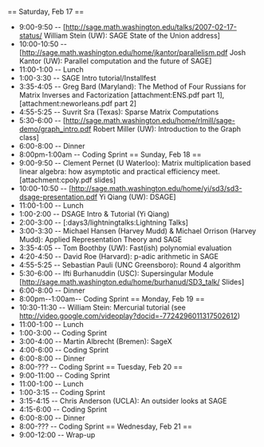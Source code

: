 == Saturday, Feb 17 ==
 * 9:00-9:50 -- [http://sage.math.washington.edu/talks/2007-02-17-status/ William Stein (UW): SAGE State of the Union address]
 * 10:00-10:50 -- [http://sage.math.washington.edu/home/jkantor/parallelism.pdf Josh Kantor (UW): Parallel computation and the future of SAGE]
 * 11:00-1:00 -- Lunch
 * 1:00-3:30 -- SAGE Intro tutorial/Installfest
 * 3:35-4:05 -- Greg Bard (Maryland): The Method of Four Russians for Matrix Inverses and Factorization [attachment:ENS.pdf part 1], [attachment:neworleans.pdf part 2]
 * 4:55-5:25 -- Suvrit Sra (Texas): Sparse Matrix Computations
 * 5:30-6:00 -- [http://sage.math.washington.edu/home/rlmill/sage-demo/graph_intro.pdf Robert Miller (UW): Introduction to the Graph class]
 * 6:00-8:00 -- Dinner
 * 8:00pm-1:00am -- Coding Sprint
== Sunday, Feb 18 ==
 * 9:00-9:50 -- Clement Pernet (U Waterloo): Matrix multiplication based linear algebra: how asymptotic and practical efficiency meet. [attachment:cpoly.pdf slides]
 * 10:00-10:50 -- [http://sage.math.washington.edu/home/yi/sd3/sd3-dsage-presentation.pdf Yi Qiang (UW): DSAGE]
 * 11:00-1:00 -- Lunch
 * 1:00-2:00 -- DSAGE Intro & Tutorial (Yi Qiang)
 * 2:00-3:00 -- [:days3/lightningtalks:Lightning Talks]
 * 3:00-3:30 -- Michael Hansen (Harvey Mudd) & Michael Orrison (Harvey Mudd):  Applied Representation Theory and SAGE
 * 3:35-4:05 -- Tom Boothby (UW): Fast(ish) polynomial evaluation
 * 4:20-4:50 -- David Roe (Harvard): p-adic arithmetic in SAGE
 * 4:55-5:25 -- Sebastian Pauli (UNC Greensboro): Round 4 algorithm
 * 5:30-6:00 -- Ifti Burhanuddin (USC): Supersingular Module [http://sage.math.washington.edu/home/burhanud/SD3_talk/ Slides]
 * 6:00-8:00 -- Dinner
 * 8:00pm--1:00am-- Coding Sprint
== Monday, Feb 19 ==
 * 10:30-11:30 -- William Stein: Mercurial tutorial (see http://video.google.com/videoplay?docid=-7724296011317502612)
 * 11:00-1:00 -- Lunch
 * 1:00-3:00 -- Coding Sprint
 * 3:00-4:00 -- Martin Albrecht (Bremen): SageX
 * 4:00-6:00 -- Coding Sprint
 * 6:00-8:00 -- Dinner
 * 8:00-??? -- Coding Sprint
== Tuesday, Feb 20 ==
 * 9:00-11:00 -- Coding Sprint
 * 11:00-1:00 -- Lunch
 * 1:00-3:15 -- Coding Sprint
 * 3:15-4:15 -- Chris Anderson (UCLA): An outsider looks at SAGE
 * 4:15-6:00 -- Coding Sprint
 * 6:00-8:00 -- Dinner
 * 8:00-??? -- Coding Sprint
== Wednesday, Feb 21 ==
 * 9:00-12:00 -- Wrap-up
